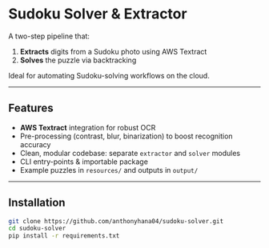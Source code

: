 # Sudoku Solver & Extractor

A two-step pipeline that:

1. **Extracts** digits from a Sudoku photo using AWS Textract  
2. **Solves** the puzzle via backtracking  

Ideal for automating Sudoku-solving workflows on the cloud.

---

## Features

- **AWS Textract** integration for robust OCR  
- Pre-processing (contrast, blur, binarization) to boost recognition accuracy  
- Clean, modular codebase: separate `extractor` and `solver` modules  
- CLI entry-points & importable package  
- Example puzzles in `resources/` and outputs in `output/`  

---

## Installation

```bash
git clone https://github.com/anthonyhana04/sudoku-solver.git
cd sudoku-solver
pip install -r requirements.txt

